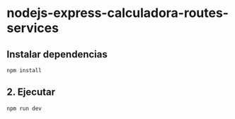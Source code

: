 # nodejs-express-calculadora-routes-services

## Instalar dependencias
```
npm install
```

## 2. Ejecutar
```
npm run dev
```
